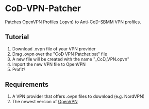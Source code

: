 # CoD-VPN-Patcher
Patches OpenVPN Profiles (.opvn) to Anti-CoD-SBMM VPN profiles.
## Tutorial
1. Download .ovpn file of your VPN provider
2. Drag .ovpn over the "CoD VPN Patcher.bat" file
3. A new file will be created with the name "<original name>_CoD_VPN.opvn"
4. Import the new VPN file to OpenVPN
5. Profit?

## Requirements
1. A VPN provider that offers .ovpn files to download (e.g. NordVPN)
2. The newest version of [OpenVPN](https://openvpn.net/community-downloads/)
